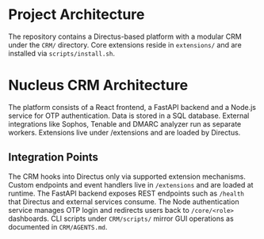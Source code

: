 
# Project Architecture

The repository contains a Directus-based platform with a modular CRM under the `CRM/` directory.
Core extensions reside in `extensions/` and are installed via `scripts/install.sh`.

# Nucleus CRM Architecture

The platform consists of a React frontend, a FastAPI backend and a Node.js service for OTP authentication.
Data is stored in a SQL database. External integrations like Sophos, Tenable and DMARC analyzer run as separate workers.
Extensions live under /extensions and are loaded by Directus.

## Integration Points

The CRM hooks into Directus only via supported extension mechanisms. Custom
endpoints and event handlers live in `/extensions` and are loaded at runtime.
The FastAPI backend exposes REST endpoints such as `/health` that Directus and
external services consume. The Node authentication service manages OTP login and
redirects users back to `/core/<role>` dashboards. CLI scripts under
`CRM/scripts/` mirror GUI operations as documented in `CRM/AGENTS.md`.

